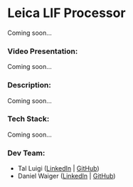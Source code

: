 # Leica LIF Processor

Coming soon...

### Video Presentation:

Coming soon...

### Description:

Coming soon...

### Tech Stack:

Coming soon...

### Dev Team:

- Tal Luigi ([LinkedIn](https://www.linkedin.com/in/talluigi) | [GitHub](https://github.com/luigilegion))
- Daniel Waiger ([LinkedIn](https://www.linkedin.com/in/daniel-waiger-9433ab15a) | [GitHub](https://github.com/daniel-waiger))
